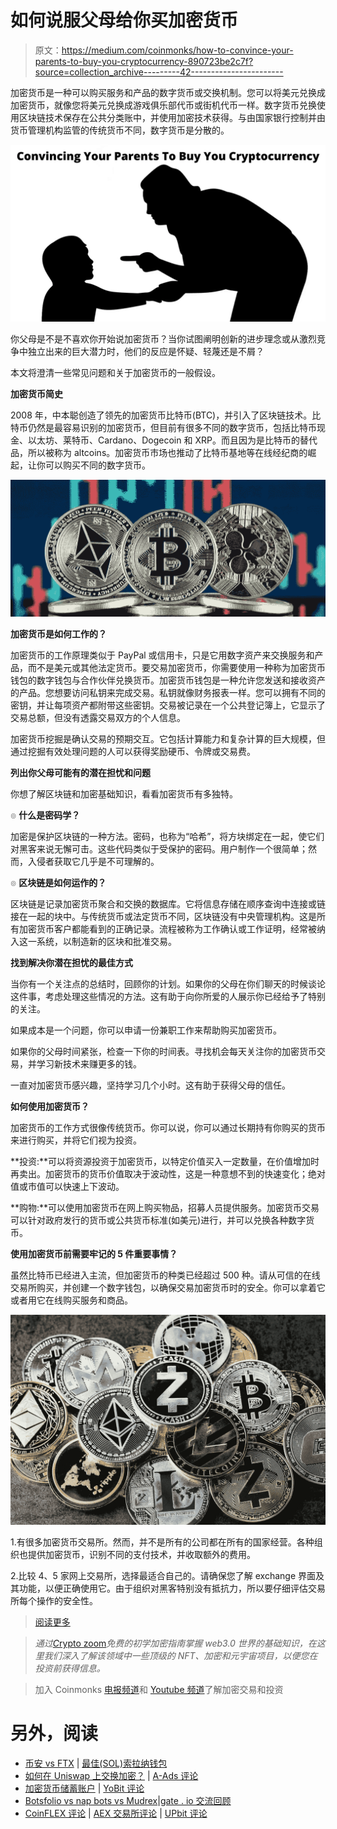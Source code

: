 # 如何说服父母给你买加密货币

> 原文：<https://medium.com/coinmonks/how-to-convince-your-parents-to-buy-you-cryptocurrency-890723be2c7f?source=collection_archive---------42----------------------->

加密货币是一种可以购买服务和产品的数字货币或交换机制。您可以将美元兑换成加密货币，就像您将美元兑换成游戏俱乐部代币或街机代币一样。数字货币兑换使用区块链技术保存在公共分类账中，并使用加密技术获得。与由国家银行控制并由货币管理机构监管的传统货币不同，数字货币是分散的。

![](img/0a5741469c317cced13aec783ee5cb6a.png)

你父母是不是不喜欢你开始说加密货币？当你试图阐明创新的进步理念或从激烈竞争中独立出来的巨大潜力时，他们的反应是怀疑、轻蔑还是不屑？

本文将澄清一些常见问题和关于加密货币的一般假设。

**加密货币简史**

2008 年，中本聪创造了领先的加密货币比特币(BTC)，并引入了区块链技术。比特币仍然是最容易识别的加密货币，但目前有很多不同的数字货币，包括比特币现金、以太坊、莱特币、Cardano、Dogecoin 和 XRP。而且因为是比特币的替代品，所以被称为 altcoins。加密货币市场也推动了比特币基地等在线经纪商的崛起，让你可以购买不同的数字货币。

![](img/76c6b8b8f8fff347817215dcd9fd1072.png)

**加密货币是如何工作的？**

加密货币的工作原理类似于 PayPal 或信用卡，只是它用数字资产来交换服务和产品，而不是美元或其他法定货币。要交易加密货币，你需要使用一种称为加密货币钱包的数字钱包与合作伙伴兑换货币。加密货币钱包是一种允许您发送和接收资产的产品。您想要访问私钥来完成交易。私钥就像财务报表一样。您可以拥有不同的密钥，并让每项资产都附带这些密钥。交易被记录在一个公共登记簿上，它显示了交易总额，但没有透露交易双方的个人信息。

加密货币挖掘是确认交易的预期交互。它包括计算能力和复杂计算的巨大规模，但通过挖掘有效处理问题的人可以获得奖励硬币、令牌或交易费。

**列出你父母可能有的潜在担忧和问题**

你想了解区块链和加密基础知识，看看加密货币有多独特。

๏ **什么是密码学？**

加密是保护区块链的一种方法。密码，也称为“哈希”，将方块绑定在一起，使它们对黑客来说无懈可击。这些代码类似于受保护的密码。用户制作一个很简单；然而，入侵者获取它几乎是不可理解的。

๏ **区块链是如何运作的？**

区块链是记录加密货币聚合和交换的数据库。它将信息存储在顺序查询中连接或链接在一起的块中。与传统货币或法定货币不同，区块链没有中央管理机构。这是所有加密货币客户都能看到的正确记录。流程被称为工作确认或工作证明，经常被纳入这一系统，以制造新的区块和批准交易。

**找到解决你潜在担忧的最佳方式**

当你有一个关注点的总结时，回顾你的计划。如果你的父母在你们聊天的时候谈论这件事，考虑处理这些情况的方法。这有助于向你所爱的人展示你已经给予了特别的关注。

如果成本是一个问题，你可以申请一份兼职工作来帮助购买加密货币。

如果你的父母时间紧张，检查一下你的时间表。寻找机会每天关注你的加密货币交易，并学习新技术来赚更多的钱。

一直对加密货币感兴趣，坚持学习几个小时。这有助于获得父母的信任。

**如何使用加密货币？**

加密货币的工作方式很像传统货币。你可以说，你可以通过长期持有你购买的货币来进行购买，并将它们视为投资。

**投资:**可以将资源投资于加密货币，以特定价值买入一定数量，在价值增加时再卖出。加密货币的货币价值取决于波动性，这是一种意想不到的快速变化；绝对值或市值可以快速上下波动。

**购物:**可以使用加密货币在网上购买物品，招募人员提供服务。加密货币交易可以针对政府发行的货币或公共货币标准(如美元)进行，并可以兑换各种数字货币。

**使用加密货币前需要牢记的 5 件重要事情？**

虽然比特币已经进入主流，但加密货币的种类已经超过 500 种。请从可信的在线交易所购买，并创建一个数字钱包，以确保交易加密货币时的安全。你可以拿着它或者用它在线购买服务和商品。

![](img/3d7a23f005a3438ffae8d261934ae6dd.png)

1.有很多加密货币交易所。然而，并不是所有的公司都在所有的国家经营。各种组织也提供加密货币，识别不同的支付技术，并收取额外的费用。

2.比较 4、5 家网上交易所，选择最适合自己的。请确保您了解 exchange 界面及其功能，以便正确使用它。由于组织对黑客特别没有抵抗力，所以要仔细评估交易所每个操作的安全性。

> [阅读更多](https://cryptozoom.info/how-to-convince-your-parents-to-buy-you-cryptocurrency/)

> *通过*[*C*rypto zoom](https://cryptozoom.info/)*免费的初学加密指南掌握 web3.0 世界的基础知识，在这里我们深入了解该领域中一些顶级的 NFT、加密和元宇宙项目，以便您在投资前获得信息。*

> 加入 Coinmonks [电报频道](https://t.me/coincodecap)和 [Youtube 频道](https://www.youtube.com/c/coinmonks/videos)了解加密交易和投资

# 另外，阅读

*   [币安 vs FTX](https://coincodecap.com/binance-vs-ftx) | [最佳(SOL)索拉纳钱包](https://coincodecap.com/solana-wallets)
*   [如何在 Uniswap 上交换加密？](https://coincodecap.com/swap-crypto-on-uniswap) | [A-Ads 评论](https://coincodecap.com/a-ads-review)
*   [加密货币储蓄账户](/coinmonks/cryptocurrency-savings-accounts-be3bc0feffbf) | [YoBit 评论](/coinmonks/yobit-review-175464162c62)
*   [Botsfolio vs nap bots vs Mudrex](/coinmonks/botsfolio-vs-napbots-vs-mudrex-c81344970c02)|[gate . io 交流回顾](/coinmonks/gate-io-exchange-review-61bf87b7078f)
*   [CoinFLEX 评论](https://coincodecap.com/coinflex-review) | [AEX 交易所评论](https://coincodecap.com/aex-exchange-review) | [UPbit 评论](https://coincodecap.com/upbit-review)